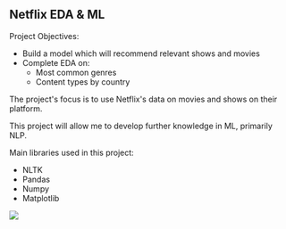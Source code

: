 ## Netflix EDA & ML

Project Objectives: 
  - Build a model which will recommend relevant shows and movies
  - Complete EDA on:
    - Most common genres
    - Content types by country
  
The project's focus is to use Netflix's data on movies and shows on their platform.

This project will allow me to develop further knowledge in ML, primarily NLP.

Main libraries used in this project:
  - NLTK
  - Pandas
  - Numpy
  - Matplotlib

<img src="C:\Users\ssc44611\Documents\L4 Projects\1. Netflix (Personal Proj) - ML Focus\Netflix Logo.jpg">


